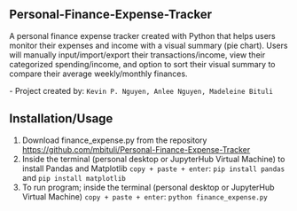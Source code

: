 ## Personal-Finance-Expense-Tracker
A personal finance expense tracker created with Python that helps users monitor their expenses and income with a visual summary (pie chart). Users will manually input/import/export their transactions/income, view their categorized spending/income, and option to sort their visual summary to compare their average weekly/monthly finances.

\- Project created by: `Kevin P. Nguyen, Anlee Nguyen, Madeleine Bituli`

## Installation/Usage
1. Download finance_expense.py from the repository https://github.com/mbituli/Personal-Finance-Expense-Tracker
2. Inside the terminal (personal desktop or JupyterHub Virtual Machine) to install Pandas and Matplotlib `copy + paste + enter`: `pip install pandas` and `pip install matplotlib`
3. To run program; inside the terminal (personal desktop or JupyterHub Virtual Machine) `copy + paste + enter`: `python finance_expense.py`
